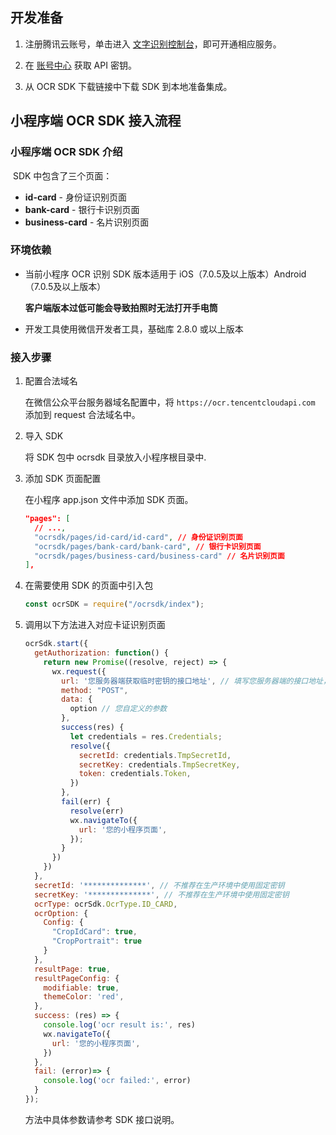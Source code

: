 ﻿## 开发准备

1. 注册腾讯云账号，单击进入 [文字识别控制台](https://console.cloud.tencent.com/ocr/general)，即可开通相应服务。

2. 在 [账号中心](https://console.cloud.tencent.com/cam/capi) 获取 API 密钥。

3. 从 OCR SDK 下载链接中下载 SDK 到本地准备集成。

    

## 小程序端 OCR SDK 接入流程

### 小程序端 OCR SDK 介绍

​	SDK 中包含了三个页面：

- **id-card** - 身份证识别页面
- **bank-card** - 银行卡识别页面
- **business-card** - 名片识别页面

### 环境依赖

- 当前小程序 OCR 识别 SDK 版本适用于 iOS（7.0.5及以上版本）Android（7.0.5及以上版本）

  **客户端版本过低可能会导致拍照时无法打开手电筒**
- 开发工具使用微信开发者工具，基础库 2.8.0 或以上版本

### 接入步骤

1. 配置合法域名

   在微信公众平台服务器域名配置中，将 `https://ocr.tencentcloudapi.com` 添加到 request 合法域名中。

2. 导入 SDK    

   将 SDK 包中 ocrsdk 目录放入小程序根目录中.       

3. 添加 SDK 页面配置

   在小程序 app.json 文件中添加 SDK 页面。


    ```json
    "pages": [
      // ...,
      "ocrsdk/pages/id-card/id-card", // 身份证识别页面
      "ocrsdk/pages/bank-card/bank-card", // 银行卡识别页面
      "ocrsdk/pages/business-card/business-card" // 名片识别页面
    ],
    ```

4. 在需要使用 SDK 的页面中引入包

    ```javascript
    const ocrSDK = require("/ocrsdk/index");
    ```

5. 调用以下方法进入对应卡证识别页面

    ```javascript
    ocrSdk.start({
      getAuthorization: function() {
        return new Promise((resolve, reject) => {
          wx.request({
            url: '您服务器端获取临时密钥的接口地址', // 填写您服务器端的接口地址，获取临时密钥
            method: "POST",
            data: {
              option // 您自定义的参数
            },
            success(res) {
              let credentials = res.Credentials;
              resolve({
                secretId: credentials.TmpSecretId,
                secretKey: credentials.TmpSecretKey,
                token: credentials.Token,
              })
            },
            fail(err) {
              resolve(err)
              wx.navigateTo({
                url: '您的小程序页面',
              });
            }
          })
        })
      },
      secretId: '**************', // 不推荐在生产环境中使用固定密钥
      secretKey: '**************', // 不推荐在生产环境中使用固定密钥
      ocrType: ocrSdk.OcrType.ID_CARD,
      ocrOption: {
        Config: {
          "CropIdCard": true,
          "CropPortrait": true
        }
      },
      resultPage: true,
      resultPageConfig: {
        modifiable: true,
        themeColor: 'red',
      },
      success: (res) => {
        console.log('ocr result is:', res)
        wx.navigateTo({
          url: '您的小程序页面',
        })
      },
      fail: (error)=> {
        console.log('ocr failed:', error)
      }
    });
    ```
    方法中具体参数请参考 SDK 接口说明。

